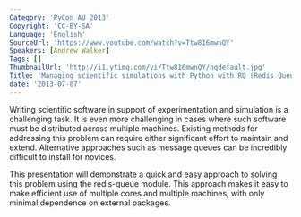 ```yaml
---
Category: 'PyCon AU 2013'
Copyright: 'CC-BY-SA'
Language: 'English'
SourceUrl: 'https://www.youtube.com/watch?v=Ttw816mwnQY'
Speakers: [Andrew Walker]
Tags: []
ThumbnailUrl: 'http://i1.ytimg.com/vi/Ttw816mwnQY/hqdefault.jpg'
Title: 'Managing scientific simulations with Python with RQ (Redis Queue)'
date: '2013-07-07'
---
```

Writing scientific software in support of experimentation and simulation is a challenging task. It is even more challenging in cases where such software must be distributed across multiple machines.  Existing methods for addressing this problem can require either significant effort to maintain and extend. Alternative approaches such as message queues can be incredibly difficult to install for novices.

This presentation will demonstrate a quick and easy approach to solving this problem using the redis-queue module.  This approach makes it easy to make efficient use of multiple cores and multiple machines, with only minimal dependence on external packages.